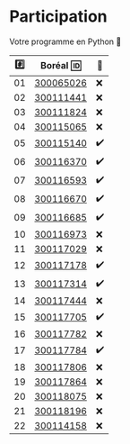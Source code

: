 # Participation

Votre programme en Python :snake:

|:hash:| Boréal :id:                | :100:              |
|------|----------------------------|--------------------| 
|   01 |  [300065026](300065026.py) | :x:                |
|   02 |  [300111441](300111441.py) | :x:                |
|   03 |  [300111824](300111824.py) | :x:                |
|   04 |  [300115065](300115065.py) | :x:                |
|   05 |  [300115140](300115140.py) | :heavy_check_mark: |
|   06 |  [300116370](300116370.py) | :heavy_check_mark: |
|   07 |  [300116593](300116593.py) | :heavy_check_mark: |
|   08 |  [300116670](300116670.py) | :heavy_check_mark: |
|   09 |  [300116685](300116685.py) | :heavy_check_mark: |
|   10 |  [300116973](300116973.py) | :x:                |
|   11 |  [300117029](300117029.py) | :x:                |
|   12 |  [300117178](300117178.py) | :heavy_check_mark: |
|   13 |  [300117314](300117314.py) | :heavy_check_mark: |
|   14 |  [300117444](300117444.py) | :x:                |
|   15 |  [300117705](300117705.py) | :heavy_check_mark: |
|   16 |  [300117782](300117782.py) | :x:                |
|   17 |  [300117784](300117784.py) | :heavy_check_mark: |
|   18 |  [300117806](300117806.py) | :x:                |
|   19 |  [300117864](300117864.py) | :x:                |
|   20 |  [300118075](300118075.py) | :x:                |
|   21 |  [300118196](300118196.py) | :x:                |
|   22 |  [300114158](300114158.py) | :x:                |
